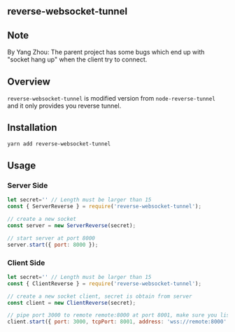 reverse-websocket-tunnel
---
## Note
By Yang Zhou: The parent project has some bugs which end up with "socket hang up" when the client try to connect. 

## Overview
`reverse-websocket-tunnel` is modified version from `node-reverse-tunnel` and it only provides you reverse tunnel.

## Installation
```bash
yarn add reverse-websocket-tunnel
```

## Usage
### Server Side
```JavaScript
let secret='' // Length must be larger than 15
const { ServerReverse } = require('reverse-websocket-tunnel');

// create a new socket
const server = new ServerReverse(secret);

// start server at port 8000
server.start({ port: 8000 });
```

### Client Side
```JavaScript
let secret='' // Length must be larger than 15
const { ClientReverse } = require('reverse-websocket-tunnel');

// create a new socket client, secret is obtain from server
const client = new ClientReverse(secret);

// pipe port 3000 to remote remote:8000 at port 8001, make sure you listen on wss
client.start({ port: 3000, tcpPort: 8001, address: 'wss://remote:8000' });
```
